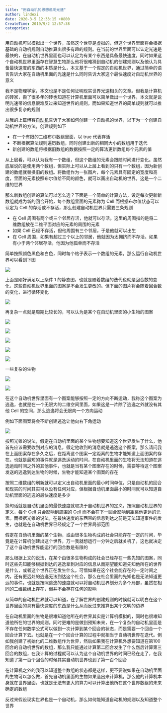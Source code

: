 ```yaml
---
title: "用自动机的思想说明光速"
author: lindexi
date: 2020-3-5 12:33:15 +0800
CreateTime: 2019/9/2 12:57:38
categories: 
---
```


用自动机可以模拟出一个世界，虽然这个世界是虚拟的，但这个世界里面将会根据基础的自动机规则自动推算出很多有趣的规则。在当前的世界里面可以认定光速是最快的，在自动机世界里面也可以认定为有某个东西是具备最快速度，同时如果这个自动机世界里面存在智慧生物那么他将很难猜到自动机的创建规则以及他认为具备最快速度的东西的本质是什么，本文基于一个假定的自动机世界，通过简单的语言告诉大家在自动机里面的光速是什么同时告诉大家这个最快速度对自动机世界的意义

<!--more-->


<!-- CreateTime:2019/9/2 12:57:38 -->

<!-- csdn -->

我不是物理学家，本文也是不是任何证明现实世界光速相关的文章。但我是计算机的砖家，搬了很多年的砖也知道在计算机里面可以简单做出一个世界，本文就是说明光速带的信息很难反过来知道世界的规则。而如果知道世界的简单规则就可以推出很多复杂的规则

从我的上篇博客[自动机](https://blog.lindexi.com/post/%E8%87%AA%E5%8A%A8%E6%9C%BA.html )告诉了大家如何创建一个自动机的世界，以下为一个创建自动机世界的方法，创建规则如下

- 在一个有限的二维布尔数组里面，以 true 代表存活
- 不断根据算法规则遍历数组，同时创建出新的相同大小的数组用于迭代
- 新创建的数组将根据旧数组的数据按照一定的算法更新数组每个元素的值

从上层看，可以认为我有一个数组，但这个数组的元素会跟随时间进行变化。虽然底层说的是使用两个数组，但实际上可以从上层上看到的只有一个数组，因为新创建的数组就替换旧的数组。将数组作为一张图片，每个元素具有固定的宽度和高度，里面的元素按照布尔值给不同的颜色，就可以画出自动机的世界，这是一个二维的世界

那么新数组创建的算法可以怎么选？下面是一个简单的计算方法，设定每次更新新数组就成为新的回合开始，每个数组里面的元素称为 Cell 而根据布尔值状态可以认定为 Cell 的存活或不存活，那么创建自动机世界只需要三条规则

- 在 Cell 周围有两个或三个邻居存活，他就可以存活。这里的周围指的是将二维数组放在二维平面对应的元素的周围的元素
- 如果 Cell 已经不存活，但他周围有三个邻居，于是他就可以出生
- 在 Cell 周围，如果有超过三个以上的邻居，他就因为太拥挤而不存活。如果有小于两个邻居存活，他因为他孤单而不存活

简单按照颜色黑色和白色，同时每个格子表示一个数组的元素，那么运行自动机世界可以看到下图

![](http://image.acmx.xyz/3b720b61-ebd6-4d44-8a7a-fd6d1a9e6666726127-20170110144515447-1961010260201721118516.jpg)

上面是刚好满足以上条件 1 的静态图，也就是随着数组的迭代也就是回合数的变化，这些自动机世界里面的图案是不会发生更改的。但下面的图片将会随着回合数的变化，进行循环变化

![](http://image.acmx.xyz/3b720b61-ebd6-4d44-8a7a-fd6d1a9e6666726127-20170110144515447-1961010260201721118552.jpg)

再复杂一点就是周期比较长的，可以认为是某个在自动机里面的小生物的图案


![](http://image.acmx.xyz/ca/13.gif)

![](http://image.acmx.xyz/ca/11.gif)

![](http://image.acmx.xyz/ca/9.gif)

![](http://image.acmx.xyz/ca/10.gif)

![](http://image.acmx.xyz/ca/16.gif)

一些复杂的生物

![](http://image.acmx.xyz/ca/6.gif)

![](http://image.acmx.xyz/ca/5.gif)

在这个自动机世界里面有一个图案能够按照一定的方向不断运动，我称这个图案为逃逸，也就是在一个无限大的二维空间里面，如果这是一片除了逃逸之外就没有其他 Cell 的空间，那么逃逸将会无限向一个方向运动

例如下面图案将会不断创建逃逸让他向右下角运动

![](http://image.acmx.xyz/lindexi%2F201984111354595)

按照光锥的说法，假定在自动机里面的某个生物想要知道这个世界发生了什么，他首先应该需要收到对应的消息，假定他收到的消息就是逃逸这个图案，那么请问我在上面图案存在多久之后，在距离这个图案一定距离的生物才能知道上面图案的存在。也就是最短的事件就是逃逸运动的时间，在自动机里面的生物将无法知道在逃逸运动时间之外的其他事件，也就是当有某个图案存在的时候，需要等待这个图案发送的逃逸到达生物的时候，生物才能知道某个图案的存在

按照二维数组的刷新就可以定义出自动机里面的最小时间单位，只是自动机的回合和现实的时间其实可以没有任何对应，但根据自动机里面最小的时间就可以知道自动机里面的逃逸的最快速度是多少

换句话就是自动机里面的最快速度就取决于自动机世界的定义，按照自动机世界的定义，每个 Cell 只会影响到周围的 Cell 而不会在下一回合影响到距离他更远的元素。而根据光锥的说法，在最快速度的东西带的信息到达之前是无法知道事件的发生，也就是在自动机世界已经规定了一个世界局部范围

假定在自动机里面的某个生物，或由很多生物构成的社会只能存在一定的时间，毕竟是在计算机创建出这个世界，万一我就想运行一分钟之后就关机了，这也就决定了这个自动机世界能运行的回合数是有限的

那么根据上文的说法，在某个由很多生物构成的社会已经存在一些先知的图案，同时这些先知能够根据到达的逃逸拿到对应的信息从而期望能知道先知他所在的世界是什么，或者这个世界正在发生什么。可惜如果在这个社会能存在的一定时间之内，还有更远处的逃逸无法到达这个社会，那么在社会里面的先知也是无法知道更远的事件。也就是按照逃逸的速度就可以将自动机世界划分为多个局部，虽然在相同的二维数组上存在，但并不会存在任何的影响

从简单的自动机世界就可以知道，在了解世界的创建规则的时候就可以明白在这个世界里面的具有最快速度的东西是什么从而反过来推算出某个文明的边界

在自动机里面的生物是很难知道他所在的世界其实是计算机模拟的，同时也很难知道他所在的世界的规则。同时更难的是做到预知未来，在一个复杂的自动机里面是不存在任何数学公式可以做到一次计算到某个回合的状态，而是需要一个回合一个回合计算下去。也就是在一个个回合计算的过程中就相当于自动机世界在迭代。例如我创建了初始化的二维数组作为世界，然后如果我在计算机外想要知道在第100回合的自动机世界的数组，那么我只能通过计算第二回合发生了什么然后计算第三回合的数组，在我计算的过程就可以认为这个自动机世界的时间已经在走了，在我知道了第一百个回合的时候其实自动机世界也到了第一百个回合

在计算机之外的我可以知道整个数组的状态都是这样，更不要说如果在自动机里面的生物可以怎么做，首先自动机里面的生物如果造出来计算机，那么他的计算机本身就在世界里面，也就是无法有更大的算力可以计算出他所在这个世界数组的未来确定的数组

反过来假设现实世界也是一个自动机，那么如何能知道自动机的规则以及知道整个世界

